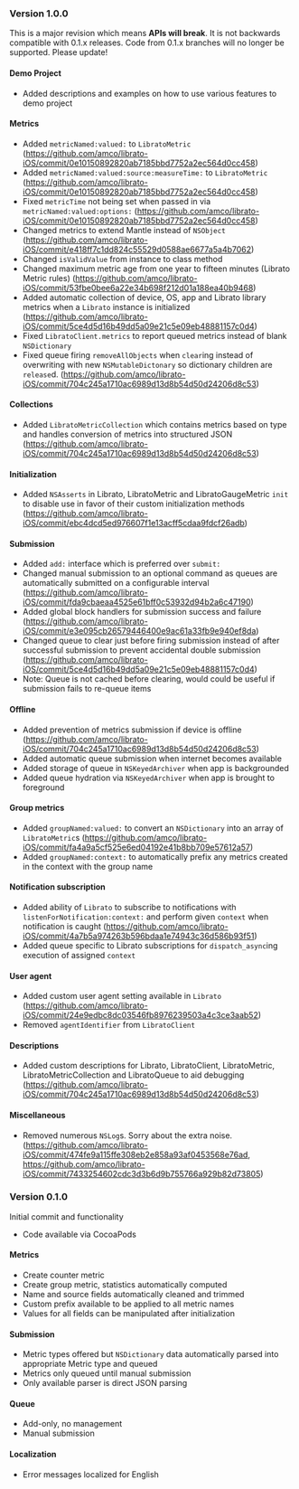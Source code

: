 ### Version 1.0.0

This is a major revision which means **APIs will break**. It is not backwards compatible with 0.1.x releases. Code from 0.1.x branches will no longer be supported. Please update!

#### Demo Project

* Added descriptions and examples on how to use various features to demo project

#### Metrics

* Added `metricNamed:valued:` to `LibratoMetric` (https://github.com/amco/librato-iOS/commit/0e10150892820ab7185bbd7752a2ec564d0cc458)
* Added `metricNamed:valued:source:measureTime:` to `LibratoMetric` (https://github.com/amco/librato-iOS/commit/0e10150892820ab7185bbd7752a2ec564d0cc458)
* Fixed `metricTime` not being set when passed in via `metricNamed:valued:options:` (https://github.com/amco/librato-iOS/commit/0e10150892820ab7185bbd7752a2ec564d0cc458)
* Changed metrics to extend Mantle instead of `NSObject` (https://github.com/amco/librato-iOS/commit/e418ff7c1dd824c55529d0588ae6677a5a4b7062)
* Changed `isValidValue` from instance to class method
* Changed maximum metric age from one year to fifteen minutes (Librato Metric rules) (https://github.com/amco/librato-iOS/commit/53fbe0bee6a22e34b698f212d01a188ea40b9468)
* Added automatic collection of device, OS, app and Librato library metrics when a `Librato` instance is initialized (https://github.com/amco/librato-iOS/commit/5ce4d5d16b49dd5a09e21c5e09eb48881157c0d4)
* Fixed `LibratoClient.metrics` to report queued metrics instead of blank `NSDictionary`
* Fixed queue firing `removeAllObjects` when `clear`ing instead of overwriting with new `NSMutableDictonary` so dictionary children are `release`d. (https://github.com/amco/librato-iOS/commit/704c245a1710ac6989d13d8b54d50d24206d8c53)

#### Collections

* Added `LibratoMetricCollection` which contains metrics based on type and handles conversion of metrics into structured JSON (https://github.com/amco/librato-iOS/commit/704c245a1710ac6989d13d8b54d50d24206d8c53)

#### Initialization

* Added `NSAsserts` in Librato, LibratoMetric and LibratoGaugeMetric `init` to disable use in favor of their custom initialization methods (https://github.com/amco/librato-iOS/commit/ebc4dcd5ed976607f1e13acff5cdaa9fdcf26adb)

#### Submission

* Added `add:` interface which is preferred over `submit:`
* Changed manual submission to an optional command as queues are automatically submitted on a configurable interval (https://github.com/amco/librato-iOS/commit/fda9cbaeaa4525e61bff0c53932d94b2a6c47190)
* Added global block handlers for submission success and failure (https://github.com/amco/librato-iOS/commit/e3e095cb26579446400e9ac61a33fb9e940ef8da)
* Changed queue to clear just before firing submission instead of after successful submission to prevent accidental double submission (https://github.com/amco/librato-iOS/commit/5ce4d5d16b49dd5a09e21c5e09eb48881157c0d4)
* Note: Queue is not cached before clearing, would could be useful if submission fails to re-queue items

#### Offline

* Added prevention of metrics submission if device is offline  (https://github.com/amco/librato-iOS/commit/704c245a1710ac6989d13d8b54d50d24206d8c53)
* Added automatic queue submission when internet becomes available
* Added storage of queue in `NSKeyedArchiver` when app is backgrounded
* Added queue hydration via `NSKeyedArchiver` when app is brought to foreground

#### Group metrics

* Added `groupNamed:valued:` to convert an `NSDictionary` into an array of `LibratoMetric`s (https://github.com/amco/librato-iOS/commit/fa4a9a5cf525e6ed04192e41b8bb709e57612a57)
* Added `groupNamed:context:` to automatically prefix any metrics created in the context with the group name

#### Notification subscription

* Added ability of `Librato` to subscribe to notifications with `listenForNotification:context:` and perform given `context` when notification is caught (https://github.com/amco/librato-iOS/commit/4a7b5a974263b596bdaa1e74943c36d586b93f51)
* Added queue specific to Librato subscriptions for `dispatch_async`ing execution of assigned `context`

#### User agent

* Added custom user agent setting available in `Librato` (https://github.com/amco/librato-iOS/commit/24e9edbc8dc03546fb8976239503a4c3ce3aab52)
* Removed `agentIdentifier` from `LibratoClient`

#### Descriptions

* Added custom descriptions for Librato, LibratoClient, LibratoMetric, LibratoMetricCollection and LibratoQueue to aid debugging (https://github.com/amco/librato-iOS/commit/704c245a1710ac6989d13d8b54d50d24206d8c53)

#### Miscellaneous

* Removed numerous `NSLog`s. Sorry about the extra noise. (https://github.com/amco/librato-iOS/commit/474fe9a115ffe308eb2e858a93af0453568e76ad, https://github.com/amco/librato-iOS/commit/7433254602cdc3d3b6d9b755766a929b82d73805)

### Version 0.1.0

Initial commit and functionality

* Code available via CocoaPods

#### Metrics

* Create counter metric
* Create group metric, statistics automatically computed
* Name and source fields automatically cleaned and trimmed
* Custom prefix available to be applied to all metric names
* Values for all fields can be manipulated after initialization

#### Submission

* Metric types offered but `NSDictionary` data automatically parsed into appropriate Metric type and queued
* Metrics only queued until manual submission
* Only available parser is direct JSON parsing

#### Queue

* Add-only, no management
* Manual submission

#### Localization

* Error messages localized for English
